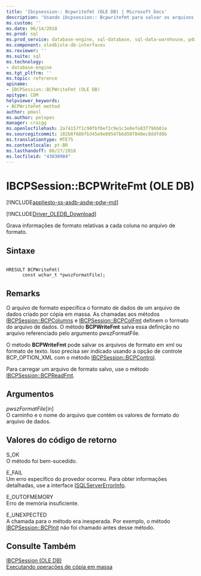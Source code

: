 ```yaml
---
title: 'Ibcpsession:: Bcpwritefmt (OLE DB) | Microsoft Docs'
description: 'Usando ibcpsession:: Bcpwritefmt para salvar os arquivos de formato em formato de texto ou xml (OLE DB)'
ms.custom: ''
ms.date: 06/14/2018
ms.prod: sql
ms.prod_service: database-engine, sql-database, sql-data-warehouse, pdw
ms.component: oledb|ole-db-interfaces
ms.reviewer: ''
ms.suite: sql
ms.technology:
- database-engine
ms.tgt_pltfrm: ''
ms.topic: reference
apiname:
- IBCPSession::BCPWriteFmt (OLE DB)
apitype: COM
helpviewer_keywords:
- BCPWriteFmt method
author: pmasl
ms.author: pelopes
manager: craigg
ms.openlocfilehash: 2a74157f1c90fbf0ef2c9e1c3e0efe837796b01e
ms.sourcegitcommit: 182b8f68bfb345e9e69547b6d507840ec8ddfd8b
ms.translationtype: MTE75
ms.contentlocale: pt-BR
ms.lasthandoff: 08/27/2018
ms.locfileid: "43030984"
---
```

# <a name="ibcpsessionbcpwritefmt-ole-db"></a>IBCPSession::BCPWriteFmt (OLE DB)
[!INCLUDE[appliesto-ss-asdb-asdw-pdw-md](../../../includes/appliesto-ss-asdb-asdw-pdw-md.md)]

[!INCLUDE[Driver_OLEDB_Download](../../../includes/driver_oledb_download.md)]

  Grava informações de formato relativas a cada coluna no arquivo de formato.  
  
## <a name="syntax"></a>Sintaxe  
  
```  
  
HRESULT BCPWriteFmt(   
      const wchar_t *pwszFormatFile);  
```  
  
## <a name="remarks"></a>Remarks  
 O arquivo de formato especifica o formato de dados de um arquivo de dados criado por cópia em massa. As chamadas aos métodos [IBCPSession::BCPColumns](../../oledb/ole-db-interfaces/ibcpsession-bcpcolumns-ole-db.md) e [IBCPSession::BCPColFmt](../../oledb/ole-db-interfaces/ibcpsession-bcpcolfmt-ole-db.md) definem o formato do arquivo de dados. O método **BCPWriteFmt** salva essa definição no arquivo referenciado pelo argumento pwszFormatFile.  
  
 O método **BCPWriteFmt** pode salvar os arquivos de formato em xml ou formato de texto. Isso precisa ser indicado usando a opção de controle BCP_OPTION_XML com o método [IBCPSession::BCPControl](../../oledb/ole-db-interfaces/ibcpsession-bcpcontrol-ole-db.md).  
  
 Para carregar um arquivo de formato salvo, use o método [IBCPSession::BCPReadFmt](../../oledb/ole-db-interfaces/ibcpsession-bcpreadfmt-ole-db.md).  
  
## <a name="arguments"></a>Argumentos  
 *pwszFormatFile*[in]  
 O caminho e o nome do arquivo que contém os valores de formato do arquivo de dados.  
  
## <a name="return-code-values"></a>Valores do código de retorno  
 S_OK  
 O método foi bem-sucedido.  
  
 E_FAIL  
 Um erro específico do provedor ocorreu. Para obter informações detalhadas, use a interface [ISQLServerErrorInfo](http://msdn.microsoft.com/library/a8323b5c-686a-4235-a8d2-bda43617b3a1).  
  
 E_OUTOFMEMORY  
 Erro de memória insuficiente.  
  
 E_UNEXPECTED  
 A chamada para o método era inesperada. Por exemplo, o método [IBCPSession::BCPInit](../../oledb/ole-db-interfaces/ibcpsession-bcpinit-ole-db.md) não foi chamado antes desse método.  
  
## <a name="see-also"></a>Consulte Também  
 [IBCPSession &#40;OLE DB&#41;](../../oledb/ole-db-interfaces/ibcpsession-ole-db.md)   
 [Executando operações de cópia em massa](../../oledb/features/performing-bulk-copy-operations.md) 
  
  
